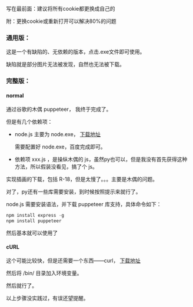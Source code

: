 写在最前面：建议将所有cookie都更换成自己的

附：更换cookie或重新打开可以解决80%的问题

### 通用版：

这是一个有缺陷的、无依赖的版本，点击.exe文件即可使用。

缺陷就是部分图片无法被发现，自然也无法被下载。

### 完整版：

#### normal

通过谷歌的木偶 puppeteer， 我终于完成了。

但是有几个依赖项：

- node.js 主要为 node.exe， [下载地址](https://nodejs.org/en/)

    需要配置好 node.exe，百度完成即可。

- 依赖项 xxx.js ，是操纵木偶的 js，虽然py也可以，但是我没有首先获得这种方法，所以假装没看见，搞了个 js。

实现插画的下载，包括 R-18，但是太慢了。。。主要是木偶的问题。

对了，py还有一些库需要安装，到时候按照提示来就行了。

node.js 需要安装语法，并下载 puppeteer 库支持，具体命令如下：

~~~cpp
npm install express -g
npm install puppeteer
~~~

然后基本就可以使用了

#### cURL

这个可能比较快，但是还需要一个东西——curl， [下载地址](https://curl.haxx.se/windows/dl-7.72.0_3/curl-7.72.0_3-win64-mingw.zip)

然后将 /bin/ 目录加入环境变量。

然后就行了。



以上步骤没实践过，有误还望提醒。